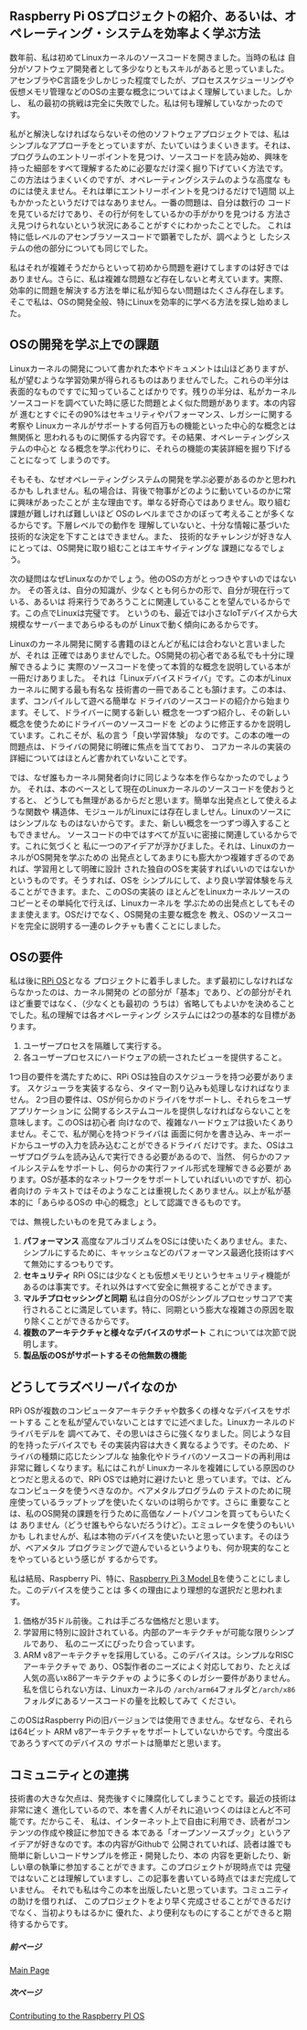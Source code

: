 ## Raspberry Pi OSプロジェクトの紹介、あるいは、オペレーティング・システムを効率よく学ぶ方法

数年前、私は初めてLinuxカーネルのソースコードを開きました。当時の私は
自分がソフトウェア開発者として多少なりともスキルがあると思っていました。
アセンブラやC言語を少しかじった程度でしたが、プロセススケジューリングや
仮想メモリ管理などのOSの主要な概念についてはよく理解していました。しかし、
私の最初の挑戦は完全に失敗でした。私は何も理解していなかったのです。

私がと解決しなければならないその他のソフトウェアプロジェクトでは、私は
シンプルなアプローチをとっていますが、たいていはうまくいきます。それは、
プログラムのエントリーポイントを見つけ、ソースコードを読み始め、興味を
持った細部をすべて理解するために必要なだけ深く掘り下げていく方法です。
この方法はうまくいくのですが、オペレーティングシステムのような高度な
ものには使えません。それは単にエントリーポイントを見つけるだけで1週間
以上もかかったというだけではなありません。一番の問題は、自分は数行の
コードを見ているだけであり、その行が何をしているかの手がかりを見つける
方法さえ見つけられないという状況にあることがすぐにわかったことでした。
これは特に低レベルのアセンブラソースコードで顕著でしたが、調べようと
したシステムの他の部分についても同じでした。

私はそれが複雑そうだからといって初めから問題を避けてしますのは好きでは
ありません。さらに、私は複雑な問題など存在しないと考えています。実際、
効率的に問題を解決する方法を単に私が知らない問題はたくさん存在します。
そこで私は、OSの開発全般、特にLinuxを効率的に学べる方法を探し始めました。

## OSの開発を学ぶ上での課題

Linuxカーネルの開発について書かれた本やドキュメントは山ほどありますが、
私が望むような学習効果が得られるものはありませんでした。これらの半分は
表面的なものですでに知っていることばかりです。残りの半分は、私がカーネル
ソースコードを調べていた時に感じた問題とよく似た問題があります。本の内容が
進むとすぐにその90%はセキュリティやパフォーマンス、レガシーに関する考察や
Linuxカーネルがサポートする何百万もの機能といった中心的な概念とは無関係と
思われるものに関係する内容です。その結果、オペレーティングシステムの中心と
なる概念を学ぶ代わりに、それらの機能の実装詳細を掘り下げることになって
しまうのです。

そもそも、なぜオペレーティングシステムの開発を学ぶ必要があるのかと思われるかも
しれません。私の場合は、背後で物事がどのように動いているのかに常に興味があったことが
主な理由です。単なる好奇心ではありません。取り組む課題が難しければ難しいほど
OSのレベルまでさかのぼって考えることが多くなるからです。下層レベルでの動作を
理解していないと、十分な情報に基づいた技術的な決定を下すことはできません。また、
技術的なチャレンジが好きな人にとっては、OS開発に取り組むことはエキサイティングな
課題になるでしょう。

次の疑問はなぜLinuxなのかでしょう。他のOSの方がとっつきやすいのではないか。
その答えは、自分の知識が、少なくとも何らかの形で、自分が現在行っている、あるいは
将来行うであろうことに関連していることを望んでいるからです。この点でLinuxは完璧です。
というのも、最近では小さなIoTデバイスから大規模なサーバーまであらゆるものが
Linuxで動く傾向にあるからです。

Linuxのカーネル開発に関する書籍のほとんどが私には合わないと言いましたが、それは
正確ではありませんでした。OS開発の初心者である私でも十分に理解できるように
実際のソースコードを使って本質的な概念を説明している本が一冊だけありました。
それは「Linuxデバイスドライバ」です。この本がLinuxカーネルに関する最も有名な
技術書の一冊であることも頷けます。この本は、まず、コンパイルして遊べる簡単な
ドライバのソースコードの紹介から始まります。そして、ドライバーに関する新しい
概念を一つずつ紹介し、その新しい概念を使うためにドライバーのソースコードを
どのように修正するかを説明しています。これこそが、私の言う「良い学習体験」
なのです。この本の唯一の問題点は、ドライバの開発に明確に焦点を当てており、
コアカーネルの実装の詳細についてはほとんど書かれていないことです。

では、なぜ誰もカーネル開発者向けに同じような本を作らなかったのでしょうか。
それは、本のベースとして現在のLinuxカーネルのソースコードを使おうとすると、
どうしても無理があるからだと思います。簡単な出発点として使えるような関数や
構造体、モジュールがLinuxには存在しましせん。Linuxのソースにはシンプルな
ものはないからです。また、新しい概念を一つずつ導入することもできません。
ソースコードの中ではすべてが互いに密接に関連しているからです。これに気づくと
私に一つのアイデアが浮かびました。それは、LinuxのカーネルがOS開発を学ぶための
出発点としてあまりにも膨大かつ複雑すぎるのであれば、学習用として明確に設計
された独自のOSを実装すればいいのではないかというものです。そうすれば、OSを
シンプルにして、より良い学習体験を与えることができます。また、このOSの実装の
ほとんどをLinuxカーネルソースのコピーとその単純化で行えば、Linuxカーネルを
学ぶための出発点としてもそのまま使えます。OSだけでなく、OS開発の主要な概念を
教え、OSのソースコードを完全に説明する一連のレクチャも書くことにしました。

## OSの要件

私は後に[RPi OS](https://github.com/s-matyukevich/raspberry-pi-os)となる
プロジェクトに着手しました。まず最初にしなければならなかったのは、カーネル開発の
どの部分が「基本」であり、どの部分がそれほど重要ではなく、（少なくとも最初の
うちは）省略してもよいかを決めることでした。私の理解では各オペレーティング
システムには2つの基本的な目標があります。

1. ユーザープロセスを隔離して実行する。
2. 各ユーザープロセスにハードウェアの統一されたビューを提供すること。

1つ目の要件を満たすために、RPi OSは独自のスケジューラを持つ必要があります。
スケジューラを実装するなら、タイマー割り込みも処理しなければなりません。
2つ目の要件は、OSが何らかのドライバをサポートし、それらをユーザアプリケーションに
公開するシステムコールを提供しなければならないことを意味します。このOSは初心者
向けなので、複雑なハードウェアは扱いたくありません。そこで、私が関心を持つドライバは
画面に何かを書き込み、キーボードからユーザの入力を読み込むことができるドライバ
だけです。また、OSはユーザプログラムを読み込んで実行できる必要があるので、当然、
何らかのファイルシステムをサポートし、何らかの実行ファイル形式を理解できる必要が
あります。OSが基本的なネットワークをサポートしていればいいのですが、初心者向けの
テキストではそのようなことは重視したくありません。以上が私が基本的に「あらゆるOSの
中心的概念」として認識できるものです。

では、無視したいものを見てみましょう。

1. **パフォーマンス** 高度なアルゴリズムをOSには使いたくありません。また、シンプルにするために、キャッシュなどのパフォーマンス最適化技術はすべて無効にするつもりです。
2. **セキュリティ** RPi OSには少なくとも仮想メモリというセキュリティ機能があるのは事実です。それ以外はすべて安全に無視することができます。
3. **マルチプロセッシングと同期** 私は自分のOSがシングルプロセッサコアで実行されることに満足しています。特に、同期という膨大な複雑さの原因を取り除くことができるからです。
4. **複数のアーキテクチャと様々なデバイスのサポート** これについては次節で説明します。
5. **製品版のOSがサポートするその他無数の機能**

## どうしてラズベリーパイなのか

RPi OSが複数のコンピュータアーキテクチャや数多くの様々なデバイスをサポートする
ことを私が望んでいないことはすでに述べました。Linuxカーネルのドライバモデルを
調べてみて、その思いはさらに強くなりました。同じような目的を持ったデバイスでも
その実装内容は大きく異なるようです。そのため、ドライバの種類に応じたシンプルな
抽象化やドライバのソースコードの再利用は非常に難しくなります。私にはこれが
Linuxカーネルを複雑にしている原因のひとつだと思えるので、RPi OSでは絶対に避けたいと
思っています。では、どんなコンピュータを使うべきなのか。ベアメタルプログラムの
テストのために現座使っているラップトップを使いたくないのは明らかです。さらに
重要なことは、私のOS開発の課題を行うために高価なノートパソコンを買ってもらいたくは
ありません（どうせ誰もやらないだろうけど）。エミュレータを使うのもいいかも
しれませんが、私は本物のデバイスを使いたいと思っています。そのほうが、ベアメタル
プログラミングで遊んでいるというよりも、何か現実的なことをやっているという感じが
するからです。

私は結局、Raspberry Pi、特に、[Raspberry Pi 3 Model B](https://www.raspberrypi.org/products/raspberry-pi-3-model-b/)を使うことにしました。このデバイスを使うことは
多くの理由により理想的な選択だと思われます。

1. 価格が35ドル前後。これは手ごろな価格だと思います。
2. 学習用に特別に設計されている。内部のアーキテクチャが可能な限りシンプルであり、
   私のニーズにぴったり合っています。
3. ARM v8アーキテクチャを採用している。このデバイスは。シンプルなRISCアーキテクチャで
   あり、OS製作者のニーズによく対応しており、たとえば人気の高いx86アーキテクチャの
   ように多くのレガシー要件がありません。私を信じられない方は、Linuxカーネルの
   `/arch/arm64`フォルダと`/arch/x86`フォルダにあるソースコードの量を比較してみて
   ください。

このOSはRaspberry Piの旧バージョンでは使用できません。なぜなら、それらは64ビット
ARM v8アーキテクチャをサポートしていないからです。今度出るであろうすべてのデバイスの
サポートは簡単だと思います。

## コミュニティとの連携

技術書の大きな欠点は、発売後すぐに陳腐化してしまうことです。最近の技術は非常に速く
進化しているので、本を書く人がそれに追いつくのはほとんど不可能です。だからこそ、
私は、インターネット上で自由に利用でき、読者がコンテンツの作成や検証に参加できる
本である「オープンソースブック」というアイデアが好きなのです。本の内容がGithubで
公開されていれば、読者は誰でも簡単に新しいコードサンプルを修正・開発したり、本の
内容を更新したり、新しい章の執筆に参加することができます。このプロジェクトが現時点では
完璧ではないことは理解していますし、この記事を書いている時点ではまだ完成していません。
それでも私は今この本を出版したいと思っています。コミュニティの助けを借りれば、
このプロジェクトをより早く完成させることができるだけでなく、当初よりもはるかに
優れた、より便利なものにすることができると期待するからです。

##### 前ページ

[Main Page](../../README.md)

##### 次ページ

[Contributing to the Raspberry PI OS](../ja/Contributions.md)
